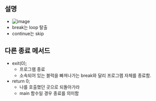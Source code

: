 ## 설명
  * ![image](https://user-images.githubusercontent.com/98008421/167576338-4c160ff7-86bc-42a5-a722-ffc0f07b493d.png)
  * break는 loop 탈출
  * continue는 skip
## 다른 종료 메서드
  * exit(0);
    - 프로그램 종료
    - 소속되어 있는 블럭을 빠져나가는 break와 달리 프로그램 자체를 종료함.
  * return 0;
    - 나를 호출했던 곳으로 되돌아가라
    - main 함수일 경우 종료를 의미함
